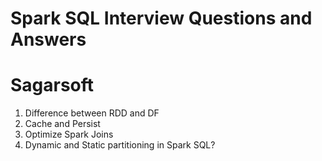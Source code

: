 # Spark SQL Interview Questions and Answers

# Sagarsoft

1. Difference between RDD and DF
2. Cache and Persist
3. Optimize Spark Joins
4.  Dynamic and Static partitioning in Spark SQL?
<!--stackedit_data:
eyJoaXN0b3J5IjpbMTMwNTg2MDM4OCw0MTE0NDEwMDYsMTU4MD
U5NjgzXX0=
-->